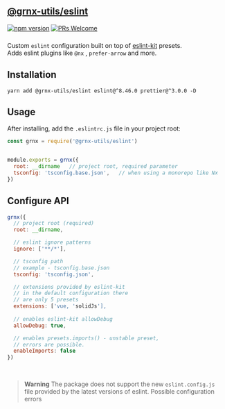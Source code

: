 ## [@grnx-utils/eslint](https://github.com/Gearonix/grnx-utils/edit/master/packages/eslint)
[![npm version](https://img.shields.io/npm/v/@grnx-utils/eslint.svg?style=flat)](https://www.npmjs.com/package/@grnx-utils/eslint)  [![PRs Welcome](https://img.shields.io/badge/PRs-welcome-brightgreen.svg)](https://reactjs.org/docs/how-to-contribute.html#your-first-pull-request) <br/>
<h3></h3>

Custom `eslint` configuration built on top of [eslint-kit](https://github.com/eslint-kit/eslint-kit) presets. <br/>
Adds eslint plugins like `@nx` , `prefer-arrow` and more.

## Installation

```
yarn add @grnx-utils/eslint eslint@^8.46.0 prettier@^3.0.0 -D
```

## Usage
After installing, add the `.eslintrc.js` file in your project root:
```js
const grnx = require('@grnx-utils/eslint')


module.exports = grnx({
  root: __dirname   // project root, required parameter
  tsconfig: 'tsconfig.base.json',   // when using a monorepo like Nx
})

```

## Configure API

```js
grnx({
  // project root (required)
  root: __dirname,

  // eslint ignore patterns
  ignore: ['**/*'],

  // tsconfig path
  // example - tsconfig.base.json
  tsconfig: 'tsconfig.json',

  // extensions provided by eslint-kit
  // in the default configuration there
  // are only 5 presets
  extensions: ['vue, 'solidJs'],
  
  // enables eslint-kit allowDebug
  allowDebug: true,

  // enables presets.imports() - unstable preset,
  // errors are possible.
  enableImports: false
})
```
<br/>

> **Warning**
> The package does not support the new `eslint.config.js` <br/>
> file provided by the latest versions of eslint. Possible configuration errors
